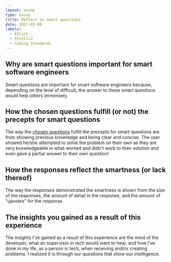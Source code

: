```yaml
---
layout: essay
type: essay
title: Reflect on smart questions
date: 2017-02-09
labels:
  - ESLint
  - IntelliJ
  - Coding Standards
---
```


## Why are smart questions important for smart software engineers

Smart questions are important for smart software engineers because, depending on the level of difficult, the answer to these smart questions would help others immensely.

## How the chosen questions fulfill (or not) the precepts for smart questions

The way the [chosen questions](http://raspberrypi.stackexchange.com/questions/58577/how-to-connect-a-headless-raspberry-pi-3-to-a-mac) fulfill the precepts for smart questions are from showing previous knowledge and being clear and concise. The user showed he/she attempted to solve the problem on their own as they are very knowledgeable in what worked and didn't work to their solution and even gave a partial answer to their own question!

## How the responses reflect the smartness (or lack thereof)

The way the responses demonstrated the smartness is shown from the size of the responses, the amount of detail in the response, and the amount of "upvotes" for the response.

## The insights you gained as a result of this experience

The insights I've gained as a result of this experience are the mind of the developer, what an supervisor in tech would want to hear, and how I've done in my life, as a person in tech, when receiving and/or creating problems. I realized it is through our questions that show our intelligence.